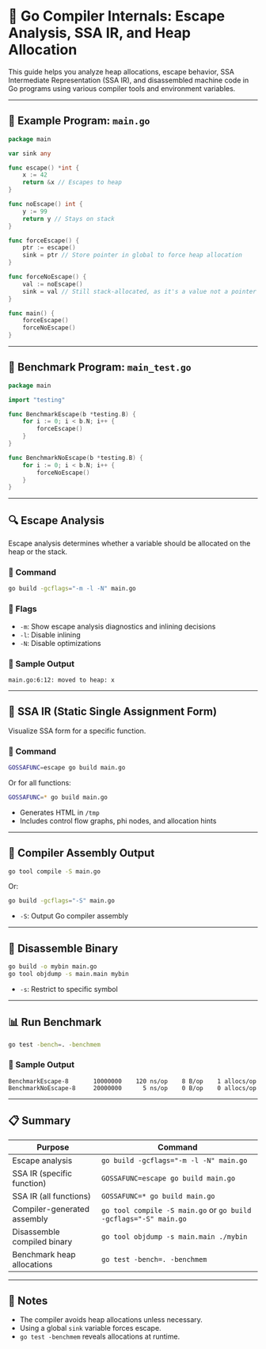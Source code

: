 
# 🧠 Go Compiler Internals: Escape Analysis, SSA IR, and Heap Allocation

This guide helps you analyze heap allocations, escape behavior, SSA Intermediate Representation (SSA IR), and disassembled machine code in Go programs using various compiler tools and environment variables.

---

## 📄 Example Program: `main.go`

```go
package main

var sink any

func escape() *int {
	x := 42
	return &x // Escapes to heap
}

func noEscape() int {
	y := 99
	return y // Stays on stack
}

func forceEscape() {
	ptr := escape()
	sink = ptr // Store pointer in global to force heap allocation
}

func forceNoEscape() {
	val := noEscape()
	sink = val // Still stack-allocated, as it's a value not a pointer
}

func main() {
	forceEscape()
	forceNoEscape()
}
```

---

## 📄 Benchmark Program: `main_test.go`

```go
package main

import "testing"

func BenchmarkEscape(b *testing.B) {
	for i := 0; i < b.N; i++ {
		forceEscape()
	}
}

func BenchmarkNoEscape(b *testing.B) {
	for i := 0; i < b.N; i++ {
		forceNoEscape()
	}
}
```

---

## 🔍 Escape Analysis

Escape analysis determines whether a variable should be allocated on the heap or the stack.

### 🔧 Command

```bash
go build -gcflags="-m -l -N" main.go
```

### 🔧 Flags

- `-m`: Show escape analysis diagnostics and inlining decisions
- `-l`: Disable inlining
- `-N`: Disable optimizations

### 🧾 Sample Output

```
main.go:6:12: moved to heap: x
```

---

## 🧠 SSA IR (Static Single Assignment Form)

Visualize SSA form for a specific function.

### 🔧 Command

```bash
GOSSAFUNC=escape go build main.go
```

Or for all functions:

```bash
GOSSAFUNC=* go build main.go
```

- Generates HTML in `/tmp`
- Includes control flow graphs, phi nodes, and allocation hints

---

## 🧬 Compiler Assembly Output

```bash
go tool compile -S main.go
```

Or:

```bash
go build -gcflags="-S" main.go
```

- `-S`: Output Go compiler assembly

---

## 🧼 Disassemble Binary

```bash
go build -o mybin main.go
go tool objdump -s main.main mybin
```

- `-s`: Restrict to specific symbol

---

## 📊 Run Benchmark

```bash
go test -bench=. -benchmem
```

### 🧾 Sample Output

```
BenchmarkEscape-8       10000000    120 ns/op    8 B/op    1 allocs/op
BenchmarkNoEscape-8     20000000      5 ns/op    0 B/op    0 allocs/op
```

---

## 📋 Summary

| Purpose                      | Command                                                                    |
|------------------------------|----------------------------------------------------------------------------|
| Escape analysis              | `go build -gcflags="-m -l -N" main.go`                                     |
| SSA IR (specific function)   | `GOSSAFUNC=escape go build main.go`                                        |
| SSA IR (all functions)       | `GOSSAFUNC=* go build main.go`                                             |
| Compiler-generated assembly  | `go tool compile -S main.go` or `go build -gcflags="-S" main.go`           |
| Disassemble compiled binary  | `go tool objdump -s main.main ./mybin`                                     |
| Benchmark heap allocations   | `go test -bench=. -benchmem`                                               |

---

## 📌 Notes

- The compiler avoids heap allocations unless necessary.
- Using a global `sink` variable forces escape.
- `go test -benchmem` reveals allocations at runtime.
